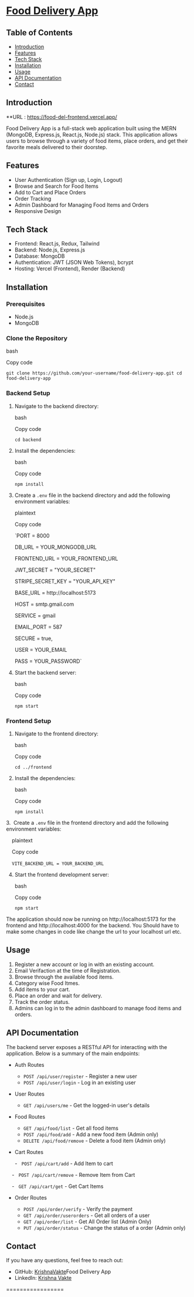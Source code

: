 [Food Delivery App](https://food-del-frontend.vercel.app/)
=================

Table of Contents
-----------------

-   [Introduction](#introduction)
-   [Features](#features)
-   [Tech Stack](#tech-stack)
-   [Installation](#installation)
-   [Usage](#usage)
-   [API Documentation](#api-documentation)
-   [Contact](#contact)

Introduction
------------

**URL : https://food-del-frontend.vercel.app/

Food Delivery App is a full-stack web application built using the MERN (MongoDB, Express.js, React.js, Node.js) stack. This application allows users to browse through a variety of food items, place orders, and get their favorite meals delivered to their doorstep.

Features
--------

-   User Authentication (Sign up, Login, Logout)
-   Browse and Search for Food Items
-   Add to Cart and Place Orders
-   Order Tracking
-   Admin Dashboard for Managing Food Items and Orders
-   Responsive Design

Tech Stack
----------

-   Frontend: React.js, Redux, Tailwind
-   Backend: Node.js, Express.js
-   Database: MongoDB
-   Authentication: JWT (JSON Web Tokens), bcrypt
-   Hosting: Vercel (Frontend), Render (Backend)

Installation
------------

### Prerequisites

-   Node.js
-   MongoDB

### Clone the Repository

bash

Copy code

`git clone https://github.com/your-username/food-delivery-app.git
cd food-delivery-app`

### Backend Setup

1.  Navigate to the backend directory:

    bash

    Copy code

    `cd backend`

2.  Install the dependencies:

    bash

    Copy code

    `npm install`

3.  Create a `.env` file in the backend directory and add the following environment variables:

    plaintext

    Copy code

    `PORT = 8000

    DB_URL = YOUR_MONGODB_URL

    FRONTEND_URL = YOUR_FRONTEND_URL

    JWT_SECRET = "YOUR_SECRET"

    STRIPE_SECRET_KEY = "YOUR_API_KEY"

    BASE_URL = http://localhost:5173

    HOST = smtp.gmail.com

    SERVICE = gmail

    EMAIL_PORT = 587

    SECURE = true,

    USER = YOUR_EMAIL

    PASS = YOUR_PASSWORD`

4.  Start the backend server:

    bash

    Copy code

    `npm start`

### Frontend Setup

1.  Navigate to the frontend directory:

    bash

    Copy code

    `cd ../frontend`

2.  Install the dependencies:

    bash

    Copy code

    `npm install`

3.  Create a `.env` file in the frontend directory and add the following environment variables:

    plaintext

    Copy code

    `VITE_BACKEND_URL = YOUR_BACKEND_URL`

4.  Start the frontend development server:

    bash

    Copy code

    `npm start`

The application should now be running on http://localhost:5173 for the frontend and http://localhost:4000 for the backend.
You Should have to make some changes in code like change the url to your localhost url etc. 

Usage
-----

1.  Register a new account or log in with an existing account.
2.  Email Verifaction at the time of Registration.
3.  Browse through the available food items.
4.  Category wise Food Itmes.
5.  Add items to your cart.
6.  Place an order and wait for delivery.
7.  Track the order status.
8.  Admins can log in to the admin dashboard to manage food items and orders.


API Documentation
-----------------

The backend server exposes a RESTful API for interacting with the application. Below is a summary of the main endpoints:

-   Auth Routes

    -   `POST /api/user/register` - Register a new user
    -   `POST /api/user/login` - Log in an existing user
-   User Routes

    -   `GET /api/users/me` - Get the logged-in user's details
-   Food Routes

    -   `GET /api/food/list` - Get all food items
    -   `POST /api/food/add` - Add a new food item (Admin only)
    -   `DELETE /api/food/remove` - Delete a food item (Admin only)
-   Cart Routes
    
    -   `POST /api/cart/add` - Add Item to cart

    -   `POST /api/cart/remove` - Remove Item from Cart

    -   `GET /api/cart/get` - Get Cart Items
-   Order Routes

    -   `POST /api/order/verify` - Verify the payment
    -   `GET /api/order/userorders` - Get all orders of a user
    -   `GET /api/order/list` - Get All Order list (Admin Only)
    -   `PUT /api/order/status` - Change the status of a order (Admin only)




Contact
-------

If you have any questions, feel free to reach out:

-   GitHub: [KrishnaVakte](https://github.com/KrsihnaVakte)Food Delivery App
-   LinkedIn: [Krishna Vakte](https://www.linkedin.com/in/krishnavakte/)

=================

